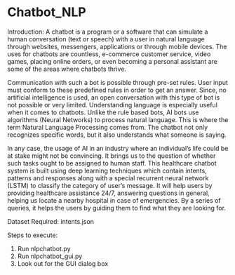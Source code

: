 # Chatbot_NLP
Introduction:
A chatbot is a program or a software that can simulate a human conversation (text or speech) with a user in natural language through websites, messengers, applications or through mobile devices. The uses for chatbots are countless, e-commerce customer service, video games, placing online orders, or even becoming a personal assistant are some of the areas where chatbots thrive.

Communication with such a bot is possible through pre-set rules. User input must conform to these predefined rules in order to get an answer. Since, no artificial intelligence is used, an open conversation with this type of bot is not possible or very limited. Understanding language is especially useful when it comes to chatbots. Unlike the rule based bots, AI bots use algorithms (Neural Networks) to process natural language. This is where the term Natural Language Processing comes from. The chatbot not only recognizes specific words, but it also understands what someone is saying.

In any case, the usage of AI in an industry where an individual’s life could be at stake might not be convincing. It brings us to the question of whether such tasks ought to be assigned to human staff. This healthcare chatbot system is built using deep learning techniques which contain intents, patterns and responses along with a special recurrent neural network (LSTM) to classify the category of user’s message. It will help users by providing healthcare assistance 24/7, answering questions in general, helping us locate a nearby hospital in case of emergencies. By a series of queries, it helps the users by guiding them to find what they are looking for.

Dataset Required:
intents.json

Steps to execute:
1. Run nlpchatbot.py
2. Run nlpchatbot_gui.py
3. Look out for the GUI dialog box


